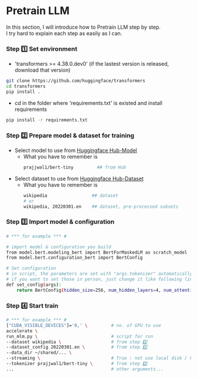# Pretrain LLM
In this section, I will introduce how to Pretrain LLM step by step.\
I try hard to explain each step as easily as I can.

### Step 1️⃣ Set environment
  - 'transformers >= 4.38.0.dev0' (if the lastest version is released, download that version)
  ```bash
  git clone https://github.com/huggingface/transformers
  cd transformers
  pip install .
  ```
  - cd in the folder where 'requirements.txt' is existed and install requirements
  ```bash
  pip install -r requirements.txt
  ```
### Step 2️⃣ Prepare model & dataset for training
  - Select model to use from [Huggingface Hub-Model](https://huggingface.co/models)
    - What you have to remember is
      ```bash
      prajjwal1/bert-tiny         ## from Hub
      ```
  - Select dataset to use from [Huggingface Hub-Dataset](https://huggingface.co/datasets)
    - What you have to remember is
      ```bash
      wikipedia                 ## dataset
      # or
      wikipedia, 20220301.en    ## dataset, pre-processed subsets
      ```
### Step 3️⃣ Import model & configuration
```bash
# *** for example *** #

# import model & configuration you build
from model.bert.modeling_bert import BertForMaskedLM as scratch_model
from model.bert.configuration_bert import BertConfig

# Set configuration 
# in script, the parameters are set with "args.tokenizer" automatically
# if you want to set those in person, just change it like following lines
def set_config(args):
    return BertConfig(hidden_size=256, num_hidden_layers=4, num_attention_heads=4, attention_probs_dropout_prob=args.drop_prob)
```

### Step 4️⃣ Start train
```bash
# *** for example *** #
["CUDA_VISIBLE_DEVICES"]='0,' \         # no. of GPU to use
accelerate \ 
run_mlm.py \                            # script for run
--dataset wikipedia \                   # from step 2️⃣
--dataset_config 20220301.en \          # from step 2️⃣
--data_dir ~/shared/... \                   
--streaming \                           # True : not use local disk / False : store dataset in local disk
--tokenizer prajjwal1/bert-tiny \       # from step 2️⃣
...                                     # other arguments...
```
